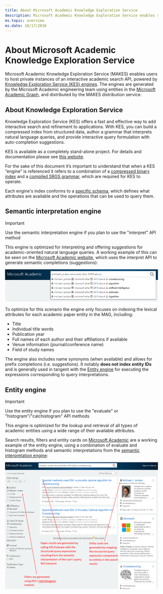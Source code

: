 ```yaml
---
title: About Microsoft Academic Knowledge Exploration Service
description: Microsoft Academic Knowledge Exploration Service enables self-hosted interactive search of entities in the Microsoft Academic Graph
ms.topic: overview
ms.date: 10/17/2018
---
```

# About Microsoft Academic Knowledge Exploration Service

Microsoft Academic Knowledge Exploration Service (MAKES) enables users to host private instances of an interactive academic search API, powered by [Knowledge Exploration Service (KES) engines](/azure/cognitive-services/KES/gettingstarted). The engines are generated by the Microsoft Academic engineering team using entities in the [Microsoft Academic Graph](../graph/index.yml), and distributed by the MAKES distribution service.

## About Knowledge Exploration Service

Knowledge Exploration Service (KES) offers a fast and effective way to add interactive search and refinement to applications. With KES, you can build a compressed index from structured data, author a grammar that interprets natural language queries, and provide interactive query formulation with auto-completion suggestions.

KES is available as a completely stand-alone project. For details and documentation please see [this website](https://docs.microsoft.com/en-us/azure/cognitive-services/KES/overview).

For the sake of this document it’s important to understand that when a KES “engine” is referenced it refers to a combination of a [compressed binary index](https://docs.microsoft.com/en-us/azure/cognitive-services/KES/gettingstarted#build-a-compressed-binary-index) and a [compiled SRGS grammar](https://docs.microsoft.com/en-us/azure/cognitive-services/KES/gettingstarted#compile-the-grammar), which are required for KES to operate. 

Each engine's index conforms to a [specific schema](https://docs.microsoft.com/en-us/azure/cognitive-services/KES/schemaformat), which defines what attributes are available and the operations that can be used to query them.

## Semantic interpretation engine

> [!IMPORTANT]
> Use the semantic interpretation engine if you plan to use the "interpret" API method

This engine is optimized for interpreting and offering suggestions for academic-oriented natural language queries. A working example of this can be seen on the [Microsoft Academic website](https://academic.microsoft.com/), which uses the interpret API to generate semantic completions (suggestions):

   ![Microsoft Academic query formulation using interpret](media/microsoft-academic-query-formulation.png "Microsoft Academic query formulation using interpret")

To optimize for this scenario the engine only focuses on indexing the lexical attributes for each academic paper entity in the MAG, including:

* Title
* Individual title words
* Publication year
* Full names of each author and their affiliations if available
* Venue information (journal/conference name)
* Field of study names

The engine also includes name synonyms (when available) and allows for prefix completions (i.e. suggestions). It notably **does not index entity IDs** and is generally used in tangent with the [Entity engine](reference-entity-engine.md) for executing the expressions corresponding to query interpretations.

## Entity engine

> [!IMPORTANT]
> Use the entity engine if you plan to use the "evaluate" or "histogram"/"calchistogram" API methods

This engine is optimized for the lookup and retrieval of all types of academic entities using a wide range of their available attributes.

Search results, filters and entity cards on [Microsoft Academic](https://academic.microsoft.com/) are a working example of the entity engine, using a combination of evaluate and histogram methods and semantic interpretations from the [semantic interpretation engine](reference-semantic-interpretation-engine.md):

   ![Microsoft Academic search results mapped to KES methods](media/microsoft-academic-search-results.png "Microsoft Academic search results mapped to KES methods")